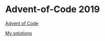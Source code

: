 
# Advent-of-Code 2019

[Advent of Code](https://adventofcode.com/2019)

[My solutions](https://github.com/bobgeis/aoc2019)

